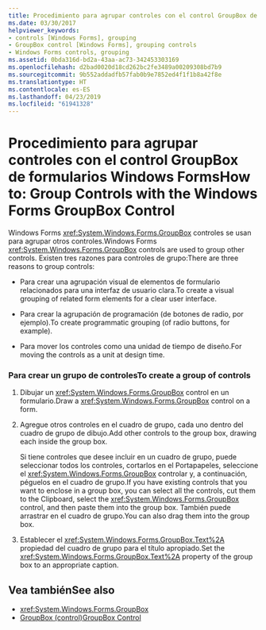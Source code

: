 ```yaml
---
title: Procedimiento para agrupar controles con el control GroupBox de formularios Windows Forms
ms.date: 03/30/2017
helpviewer_keywords:
- controls [Windows Forms], grouping
- GroupBox control [Windows Forms], grouping controls
- Windows Forms controls, grouping
ms.assetid: 0bda316d-bd2a-43aa-ac73-342453303169
ms.openlocfilehash: d2bad0020d18cd262bc2fe3489a00209308bd7b9
ms.sourcegitcommit: 9b552addadfb57fab0b9e7852ed4f1f1b8a42f8e
ms.translationtype: HT
ms.contentlocale: es-ES
ms.lasthandoff: 04/23/2019
ms.locfileid: "61941328"
---
```

# <a name="how-to-group-controls-with-the-windows-forms-groupbox-control"></a><span data-ttu-id="346a7-102">Procedimiento para agrupar controles con el control GroupBox de formularios Windows Forms</span><span class="sxs-lookup"><span data-stu-id="346a7-102">How to: Group Controls with the Windows Forms GroupBox Control</span></span>
<span data-ttu-id="346a7-103">Windows Forms <xref:System.Windows.Forms.GroupBox> controles se usan para agrupar otros controles.</span><span class="sxs-lookup"><span data-stu-id="346a7-103">Windows Forms <xref:System.Windows.Forms.GroupBox> controls are used to group other controls.</span></span> <span data-ttu-id="346a7-104">Existen tres razones para controles de grupo:</span><span class="sxs-lookup"><span data-stu-id="346a7-104">There are three reasons to group controls:</span></span>  
  
- <span data-ttu-id="346a7-105">Para crear una agrupación visual de elementos de formulario relacionados para una interfaz de usuario clara.</span><span class="sxs-lookup"><span data-stu-id="346a7-105">To create a visual grouping of related form elements for a clear user interface.</span></span>  
  
- <span data-ttu-id="346a7-106">Para crear la agrupación de programación (de botones de radio, por ejemplo).</span><span class="sxs-lookup"><span data-stu-id="346a7-106">To create programmatic grouping (of radio buttons, for example).</span></span>  
  
- <span data-ttu-id="346a7-107">Para mover los controles como una unidad de tiempo de diseño.</span><span class="sxs-lookup"><span data-stu-id="346a7-107">For moving the controls as a unit at design time.</span></span>  
  
### <a name="to-create-a-group-of-controls"></a><span data-ttu-id="346a7-108">Para crear un grupo de controles</span><span class="sxs-lookup"><span data-stu-id="346a7-108">To create a group of controls</span></span>  
  
1. <span data-ttu-id="346a7-109">Dibujar un <xref:System.Windows.Forms.GroupBox> control en un formulario.</span><span class="sxs-lookup"><span data-stu-id="346a7-109">Draw a <xref:System.Windows.Forms.GroupBox> control on a form.</span></span>  
  
2. <span data-ttu-id="346a7-110">Agregue otros controles en el cuadro de grupo, cada uno dentro del cuadro de grupo de dibujo.</span><span class="sxs-lookup"><span data-stu-id="346a7-110">Add other controls to the group box, drawing each inside the group box.</span></span>  
  
     <span data-ttu-id="346a7-111">Si tiene controles que desee incluir en un cuadro de grupo, puede seleccionar todos los controles, cortarlos en el Portapapeles, seleccione el <xref:System.Windows.Forms.GroupBox> controlar y, a continuación, péguelos en el cuadro de grupo.</span><span class="sxs-lookup"><span data-stu-id="346a7-111">If you have existing controls that you want to enclose in a group box, you can select all the controls, cut them to the Clipboard, select the <xref:System.Windows.Forms.GroupBox> control, and then paste them into the group box.</span></span> <span data-ttu-id="346a7-112">También puede arrastrar en el cuadro de grupo.</span><span class="sxs-lookup"><span data-stu-id="346a7-112">You can also drag them into the group box.</span></span>  
  
3. <span data-ttu-id="346a7-113">Establecer el <xref:System.Windows.Forms.GroupBox.Text%2A> propiedad del cuadro de grupo para el título apropiado.</span><span class="sxs-lookup"><span data-stu-id="346a7-113">Set the <xref:System.Windows.Forms.GroupBox.Text%2A> property of the group box to an appropriate caption.</span></span>  
  
## <a name="see-also"></a><span data-ttu-id="346a7-114">Vea también</span><span class="sxs-lookup"><span data-stu-id="346a7-114">See also</span></span>

- <xref:System.Windows.Forms.GroupBox>
- [<span data-ttu-id="346a7-115">GroupBox (control)</span><span class="sxs-lookup"><span data-stu-id="346a7-115">GroupBox Control</span></span>](groupbox-control-windows-forms.md)
